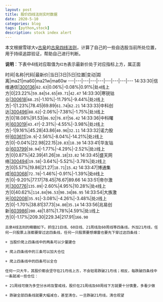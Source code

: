 ```yaml
---
layout: post
title: 股价四线法则实时数据
date: 2020-5-10
categories: blog
tags: [python,stock]
description: stock index alert
---
```



本文根据雪球大v[古泉](https://xueqiu.com/u/7148646888)的[古泉四线法则](https://xueqiu.com/7148646888/130498192)，计算了自己的一些自选股当前所处位置，用于持续追踪验证，帮助自己进行判断。

**说明**：下表中4线对应取值为`红色`表示最新价处于对应指标上方，属正面

时间|名称|代码|最新价|当日|3日|5日|位置|变动|距离|ma21|ma60|ma21w|ma60w
---|---|---|---|---|---|---|---|---
14:33:30|信维通信|[300136](https://xueqiu.com/S/SZ300136)|`62.63`|0.06%|-0.08%|0.91%|处`4`线上方|0|23.22%|`59.84`|`54.65`|`49.71`|`42.47`
14:33:30|寒锐钴业|[300618](https://xueqiu.com/S/SZ300618)|`68.25`|-1.10%|-11.79%|-9.44%|处`2`线上方|-1|1.23%|78.45|69.89|`61.74`|`62.21`
14:33:33|中科创达|[300496](https://xueqiu.com/S/SZ300496)|`88.62`|-2.06%|-7.38%|-1.75%|处`3`线上方|0|18.08%|91.53|`86.92`|`76.07`|`56.42`
14:33:36|中科曙光|[603019](https://xueqiu.com/S/SH603019)|`43.47`|-2.31%|-4.55%|-3.98%|处`2`线上方|-1|9.16%|45.28|43.86|`40.96`|`32.11`
14:33:32|诺力股份|[603611](https://xueqiu.com/S/SH603611)|`20.9`|-2.56%|-8.04%|-14.21%|处`2`线上方|0|-0.04%|22.98|22.15|`20.83`|`18.30`
14:33:41|华友钴业|[603799](https://xueqiu.com/S/SH603799)|`38.94`|-1.77%|-4.29%|-2.52%|处`2`线上方|0|0.87%|42.39|41.26|`38.18`|`33.82`
14:33:45|盛天网络|[300494](https://xueqiu.com/S/SZ300494)|`19.58`|-3.64%|-5.52%|-3.78%|处`2`线上方|0|5.57%|19.86|21.27|`18.71`|`15.42`
14:33:47|博通集成|[603068](https://xueqiu.com/S/SH603068)|`72.78`|-1.46%|-0.91%|-1.39%|处`0`线上方|0|-9.20%|77.17|78.45|76.67|89.66
14:33:51|帝尔激光|[300776](https://xueqiu.com/S/SZ300776)|`135.09`|-2.60%|4.95%|10.28%|处`4`线上方|0|40.62%|`114.84`|`96.53`|`90.34`|`86.95`
14:33:54|大族激光|[002008](https://xueqiu.com/S/SZ002008)|`35.91`|-3.08%|-4.26%|-3.48%|处`2`线上方|0|-1.70%|38.81|37.73|`34.80`|`35.14`
14:33:56|兆易创新|[603986](https://xueqiu.com/S/SH603986)|`200.48`|1.81%|1.78%|4.59%|处`1`线上方|0|-1.17%|209.30|229.34|217.91|`166.90`

```
古泉4线法则的精髓如下。抓住21日线、60日线、21周线及60周线等四条线，外加21月线，任何一只股票上涨都要穿过这四条线，任何一只股票要想爆雷也要先下穿过这四条线：

+ 当股价爬上四条线中的两条可以少量建仓

+ 爬上四条线中的三条可以加大仓位

+ 爬上四条线中的四条可以全仓

任何一只大牛，其股价都会坚守在21月线上方，不会轻易跌破21月线；相反，每跌破四条线中一条就减一些仓位：

+ 21周线可做为多空分水岭及警戒线，股价在21周线及60周线下方就要十分慎重，多看少做

+ 跌破全部四条线就要大幅减仓，甚至清仓，一旦跌破21月线，清仓观望
```